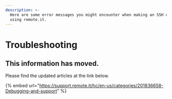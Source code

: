 ```yaml
---
description: >-
  Here are some error messages you might encounter when making an SSH connection
  using remote.it.
---
```


# Troubleshooting

## This information has moved.

Please find the updated articles at the link below.

{% embed url="https://support.remote.it/hc/en-us/categories/201836658-Debugging-and-support" %}





